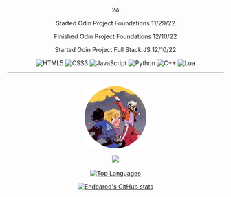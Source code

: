 <p align="center">
    24
</p>

<div align="center">
    
<p>Started Odin Project Foundations 11/29/22</p>
<p>Finished Odin Project Foundations 12/10/22</p>
<p>Started Odin Project Full Stack JS 12/10/22</p>

![HTML5](https://img.shields.io/badge/html5-%23E34F26.svg?style=for-the-badge&logo=html5&logoColor=white)
![CSS3](https://img.shields.io/badge/css3-%231572B6.svg?style=for-the-badge&logo=css3&logoColor=white)
![JavaScript](https://img.shields.io/badge/javascript-%23323330.svg?style=for-the-badge&logo=javascript&logoColor=%23F7DF1E)
![Python](https://img.shields.io/badge/python-3670A0?style=for-the-badge&logo=python&logoColor=ffdd54)
![C++](https://img.shields.io/badge/c++-%2300599C.svg?style=for-the-badge&logo=c%2B%2B&logoColor=white)
![Lua](https://img.shields.io/badge/lua-%232C2D72.svg?style=for-the-badge&logo=lua&logoColor=white)

</div>

---

</br>

<div align="center">
    <img style="width:15vw;" src="endeared.png">
</div>

<div align="center">

![](https://komarev.com/ghpvc/?username=Endeared&color=FF0000&label=Profile+visits:&style=flat)

</div>

<div align="center">
    
[![Top Languages](https://github-readme-stats.vercel.app/api/top-langs/?username=endeared&layout=compact&theme=cobalt)](https://github.com/anuraghazra/github-readme-stats)
    
</div>

<div align="center">
    
[![Endeared's GitHub stats](https://github-readme-stats.vercel.app/api?username=endeared&show_icons=true&theme=cobalt)](https://github.com/anuraghazra/github-readme-stats)
    
</div>



